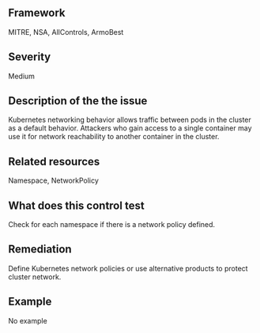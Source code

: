 ## Framework
MITRE, NSA, AllControls, ArmoBest
 
## Severity
Medium

## Description of the the issue
Kubernetes networking behavior allows traffic between pods in the cluster as a default behavior. Attackers who gain access to a single container may use it for network reachability to another container in the cluster.
 
## Related resources
Namespace, NetworkPolicy
 
## What does this control test
Check for each namespace if there is a network policy defined.
 
## Remediation
Define Kubernetes network policies or use alternative products to protect cluster network.
 
## Example
No example
